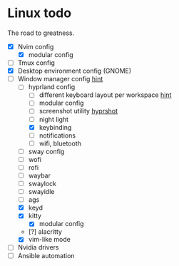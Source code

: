 # Linux todo

The road to greatness.

- [x] Nvim config
  - [x] modular config
- [ ] Tmux config
- [x] Desktop environment config (GNOME)
- [ ] Window manager config [hint](https://github.com/Aylur/dotfiles/tree/main)
  - [ ] hyprland config
    - [ ] different keyboard layout per workspace [hint](https://askubuntu.com/questions/655628/assign-default-keyboard-language-per-application)
    - [ ] modular config
    - [ ] screenshot utility [hyprshot](https://github.com/Gustash/hyprshot)
    - [ ] night light
    - [x] keybinding
    - [ ] notifications
    - [ ] wifi, bluetooth
  - [ ] sway config
  - [ ] wofi
  - [ ] rofi
  - [ ] waybar
  - [ ] swaylock
  - [ ] swayidle
  - [ ] ags
  - [x] keyd
  - [x] kitty
    - [x] modular config
  - [?] alacritty
  - [x] vim-like mode
- [ ] Nvidia drivers
- [ ] Ansible automation
